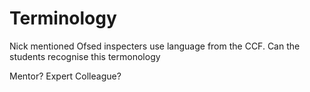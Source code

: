 Terminology
===========

Nick mentioned Ofsed inspecters use language from the CCF. Can the students recognise this termonology

Mentor? Expert Colleague?
